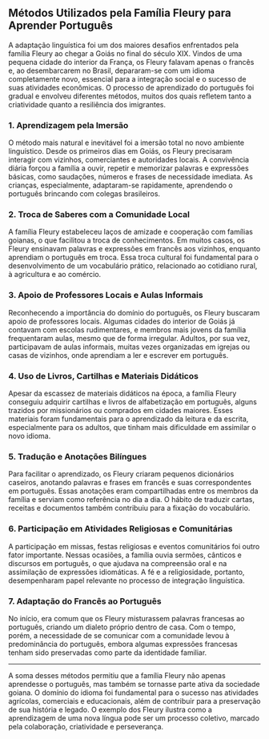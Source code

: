 ## Métodos Utilizados pela Família Fleury para Aprender Português

A adaptação linguística foi um dos maiores desafios enfrentados pela família Fleury ao chegar a Goiás no final do século XIX. Vindos de uma pequena cidade do interior da França, os Fleury falavam apenas o francês e, ao desembarcarem no Brasil, depararam-se com um idioma completamente novo, essencial para a integração social e o sucesso de suas atividades econômicas. O processo de aprendizado do português foi gradual e envolveu diferentes métodos, muitos dos quais refletem tanto a criatividade quanto a resiliência dos imigrantes.

### 1. **Aprendizagem pela Imersão**

O método mais natural e inevitável foi a imersão total no novo ambiente linguístico. Desde os primeiros dias em Goiás, os Fleury precisaram interagir com vizinhos, comerciantes e autoridades locais. A convivência diária forçou a família a ouvir, repetir e memorizar palavras e expressões básicas, como saudações, números e frases de necessidade imediata. As crianças, especialmente, adaptaram-se rapidamente, aprendendo o português brincando com colegas brasileiros.

### 2. **Troca de Saberes com a Comunidade Local**

A família Fleury estabeleceu laços de amizade e cooperação com famílias goianas, o que facilitou a troca de conhecimentos. Em muitos casos, os Fleury ensinavam palavras e expressões em francês aos vizinhos, enquanto aprendiam o português em troca. Essa troca cultural foi fundamental para o desenvolvimento de um vocabulário prático, relacionado ao cotidiano rural, à agricultura e ao comércio.

### 3. **Apoio de Professores Locais e Aulas Informais**

Reconhecendo a importância do domínio do português, os Fleury buscaram apoio de professores locais. Algumas cidades do interior de Goiás já contavam com escolas rudimentares, e membros mais jovens da família frequentaram aulas, mesmo que de forma irregular. Adultos, por sua vez, participavam de aulas informais, muitas vezes organizadas em igrejas ou casas de vizinhos, onde aprendiam a ler e escrever em português.

### 4. **Uso de Livros, Cartilhas e Materiais Didáticos**

Apesar da escassez de materiais didáticos na época, a família Fleury conseguiu adquirir cartilhas e livros de alfabetização em português, alguns trazidos por missionários ou comprados em cidades maiores. Esses materiais foram fundamentais para o aprendizado da leitura e da escrita, especialmente para os adultos, que tinham mais dificuldade em assimilar o novo idioma.

### 5. **Tradução e Anotações Bilíngues**

Para facilitar o aprendizado, os Fleury criaram pequenos dicionários caseiros, anotando palavras e frases em francês e suas correspondentes em português. Essas anotações eram compartilhadas entre os membros da família e serviam como referência no dia a dia. O hábito de traduzir cartas, receitas e documentos também contribuiu para a fixação do vocabulário.

### 6. **Participação em Atividades Religiosas e Comunitárias**

A participação em missas, festas religiosas e eventos comunitários foi outro fator importante. Nessas ocasiões, a família ouvia sermões, cânticos e discursos em português, o que ajudava na compreensão oral e na assimilação de expressões idiomáticas. A fé e a religiosidade, portanto, desempenharam papel relevante no processo de integração linguística.

### 7. **Adaptação do Francês ao Português**

No início, era comum que os Fleury misturassem palavras francesas ao português, criando um dialeto próprio dentro de casa. Com o tempo, porém, a necessidade de se comunicar com a comunidade levou à predominância do português, embora algumas expressões francesas tenham sido preservadas como parte da identidade familiar.

---

A soma desses métodos permitiu que a família Fleury não apenas aprendesse o português, mas também se tornasse parte ativa da sociedade goiana. O domínio do idioma foi fundamental para o sucesso nas atividades agrícolas, comerciais e educacionais, além de contribuir para a preservação de sua história e legado. O exemplo dos Fleury ilustra como a aprendizagem de uma nova língua pode ser um processo coletivo, marcado pela colaboração, criatividade e perseverança.